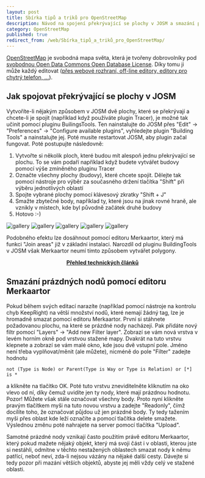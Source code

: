 ```yaml
---
layout: post
title: Sbírka tipů a triků pro OpenStreetMap
description: Návod na spojení překrývající se plochy v JOSM a smazání prázdných nodů pomocí editoru Merkaartor
category: OpenStreetMap
published: true
redirect_from: /web/Sbírka_tipů_a_triků_pro_OpenStreetMap/
---
```


[OpenStreetMap](http://www.openstreetmap.org/) je svobodná mapa světa, která je tvořeny dobrovolníky pod [svobodnou Open Data Commons Open Database License](http://opendatacommons.org/licenses/odbl/). Díky tomu ji může každý editovat ([přes webové rozhraní, off-line editory, editory pro chytrý telefon, ...](https://wiki.openstreetmap.org/wiki/Editors)).

## Jak spojovat překrývající se plochy v JOSM

Vytvoříte-li nějakým způsobem v JOSM dvě plochy, které se překrývají a chcete-li je spojit (například když používáte plugin Tracer), je možné tak učinit pomocí pluginu BuilingsTools. Ten nainstalujte do JOSM přes "Edit" -> "Preferences" -> "Configure available plugins", vyhledejte plugin "Building Tools" a nainstalujte jej. Poté musíte restartovat JOSM, aby plugin začal fungovat. Poté postupujte následovně:

1. Vytvořte si několik ploch, které budou mít alespoň jednu překrývající se plochu. To se vám podaří například když budete vytvářet budovy pomocí výše zmíněného pluginu Tracer
2. Označte všechny plochy (budovy), které chcete spojit. Dělejte tak pomocí nástroje pro výběr za současného držení tlačítka "Shift" při výběru jednotlivých oblastí
3. Spojte vybrané plochy pomocí klávesový zkratky "Shift + J"
4. Smažte zbytečné body, například ty, které jsou na jinak rovné hraně, ale vznikly v místech, kde byl původně začátek druhé budovy
5. Hotovo :-)

![gallery]({{site.baseurl}}/web/media/buildingstools-1.png)
![gallery]({{site.baseurl}}/web/media/buildingstools-2.png)
![gallery]({{site.baseurl}}/web/media/buildingstools-3.png)
![gallery]({{site.baseurl}}/web/media/buildingstools-4.png)
![gallery]({{site.baseurl}}/web/media/buildingstools-5.png)

Podobného efektu lze dosáhnout pomocí editoru Merkaartor, který má funkci "Join areas" již v základní instalaci. Narozdíl od pluginu BuildingTools v JOSM však Merkaartor neumí tímto způsobem vytvářet polygony.

<center><b><a href="../">Přehled technických článků</a></b></center>

## Smazání prázdných nodů pomocí editoru Merkaartor

Pokud během svých editací narazíte (například pomocí nástroje na kontrolu chyb KeepRight) na větší množství nodů, které nemají žádný tag, lze je hromadně smazat pomocí editoru Merkaartor. První si stáhnete požadovanou plochu, na které se prázdné nody nacházejí. Pak přidáte nový filtr pomocí "Layers" -> "Add new Filter layer". Zobrazí se vám nová vrstva v levém horním okně pod vrstvou stažené mapy. Dvakrát na tuto vrstvu klepnete a zobrazí se vám malé okno, kde jsou dvě vstupní pole. Jméno není třeba vyplňovat/měnit (ale můžete), nicméně do pole "Filter" zadejte hodnotu

```
not (Type is Node) or Parent(Type is Way or Type is Relation) or [*] is *
```

a klikněte na tlačítko OK. Poté tuto vrstvu zneviditelněte kliknutím na oko vlevo od ní, díky čemuž uvidíte jen ty nody, které mají prázdnou hodnotu. Pozor! Můžete však stále označovat všechny body. Proto nyní klikněte pravým tlačítkem myši na tuto novou vrstvu a zadejte "Readonly", čímž docílíte toho, že označovat půjdou už jen prázdné body. Ty tedy tažením myši přes oblast kde leží označíte a pomocí tlačítka delete smažete. Výslednou změnu poté nahrajete na server pomocí tlačítka "Upload".

Samotné prázdné nody vznikají často použitím právě editoru Merkaartor, který pokud mažete nějaký objekt, který má svoji část i v oblasti, kterou jste si nestáhli, odmítne v těchto nestažených oblastech smazat nody k němu patřící, neboť neví, zda-li nejsou vázány na nějaké další cesty. Dávejte si tedy pozor při mazání větších objektů, abyste jej měli vždy celý ve stažené oblasti.
